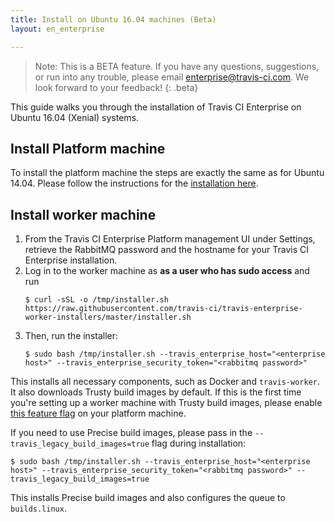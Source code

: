```yaml
---
title: Install on Ubuntu 16.04 machines (Beta)
layout: en_enterprise

---
```


> Note: This is a BETA feature. If you have any questions, suggestions, or run into any trouble, please email [enterprise@travis-ci.com](mailto:enterprise@travis-ci.com?subject=Install%20on%20Xenial). We look forward to your feedback!
{: .beta}

This guide walks you through the installation of Travis CI Enterprise on Ubuntu 16.04 (Xenial) systems.

## Install Platform machine

To install the platform machine the steps are exactly the same as for Ubuntu 14.04.
Please follow the instructions for the [installation here](/user/enterprise/installation#Setting-up-the-Travis-CI-Enterprise-Platform).

## Install worker machine

1. From the Travis CI Enterprise Platform management UI under Settings, retrieve the RabbitMQ password and the hostname for your Travis CI Enterprise installation.
1. Log in to the worker machine as **as a user who has sudo access** and run
    ```
    $ curl -sSL -o /tmp/installer.sh https://raw.githubusercontent.com/travis-ci/travis-enterprise-worker-installers/master/installer.sh
    ```
1. Then, run the installer:
    ```
    $ sudo bash /tmp/installer.sh --travis_enterprise_host="<enterprise host>" --travis_enterprise_security_token="<rabbitmq password>"
    ```

This installs all necessary components, such as Docker and `travis-worker`. It also downloads Trusty build images by default. If this is the first time you're setting up a worker machine with Trusty build images, please enable [this feature flag](/user/enterprise/trusty#enabling-the-trusty-beta-feature-flag) on your platform machine.

If you need to use Precise build images, please pass in the `--travis_legacy_build_images=true` flag during installation:

```
$ sudo bash /tmp/installer.sh --travis_enterprise_host="<enterprise host>" --travis_enterprise_security_token="<rabbitmq password>" --travis_legacy_build_images=true
```

This installs Precise build images and also configures the queue to `builds.linux`.
